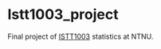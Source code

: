 # Istt1003_project

Final project of [ISTT1003](https://www.ntnu.no/studier/emner/ISTT1003#tab=omEmnet) statistics at NTNU.

